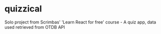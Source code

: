 # quizzical
Solo project from Scrimbas' 'Learn React for free' course - A quiz app, data used retrieved from OTDB API
